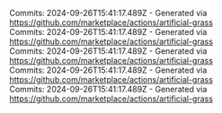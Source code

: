 Commits: 2024-09-26T15:41:17.489Z - Generated via https://github.com/marketplace/actions/artificial-grass
<br>
Commits: 2024-09-26T15:41:17.489Z - Generated via https://github.com/marketplace/actions/artificial-grass
<br>
Commits: 2024-09-26T15:41:17.489Z - Generated via https://github.com/marketplace/actions/artificial-grass
<br>
Commits: 2024-09-26T15:41:17.489Z - Generated via https://github.com/marketplace/actions/artificial-grass
<br>
Commits: 2024-09-26T15:41:17.489Z - Generated via https://github.com/marketplace/actions/artificial-grass
<br>
